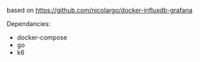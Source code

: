 based on 
https://github.com/nicolargo/docker-influxdb-grafana

Dependancies:
- docker-compose
- go
- k6
